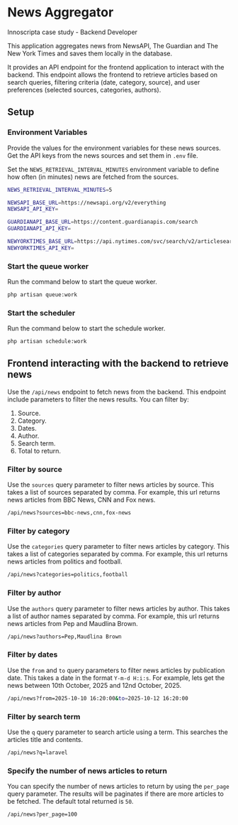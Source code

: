 # News Aggregator

Innoscripta case study - Backend Developer

This application aggregates news from NewsAPI, The Guardian and The New York Times and saves them locally in the database.

It provides an API endpoint for the frontend application to interact with the backend. This endpoint
allows the frontend to retrieve articles based on search queries, filtering criteria (date, category, source), and user preferences (selected sources, categories, authors).

## Setup

### Environment Variables
Provide the values for the environment variables for these news sources. Get the API keys from the news sources and set them in `.env` file.

Set the `NEWS_RETRIEVAL_INTERVAL_MINUTES` environment variable to define how often (in minutes) news are fetched from the sources.

```sh
NEWS_RETRIEVAL_INTERVAL_MINUTES=5

NEWSAPI_BASE_URL=https://newsapi.org/v2/everything
NEWSAPI_API_KEY=

GUARDIANAPI_BASE_URL=https://content.guardianapis.com/search
GUARDIANAPI_API_KEY=

NEWYORKTIMES_BASE_URL=https://api.nytimes.com/svc/search/v2/articlesearch.json
NEWYORKTIMES_API_KEY=
```

### Start the queue worker
Run the command below to start the queue worker.
```sh
php artisan queue:work
```

### Start the scheduler
Run the command below to start the schedule worker.
```sh
php artisan schedule:work
```



## Frontend interacting with the backend to retrieve news
Use the `/api/news` endpoint to fetch news from the backend. This endpoint include parameters to filter the news results. You can filter by:
1. Source.
2. Category.
3. Dates.
4. Author.
5. Search term.
6. Total to return.

### Filter by source
Use the `sources` query parameter to filter news articles by source. This takes a list of sources separated by comma. For example, this url returns news articles from BBC News, CNN and Fox news.
```sh
/api/news?sources=bbc-news,cnn,fox-news
```

### Filter by category
Use the `categories` query parameter to filter news articles by category. This takes a list of categories separated by comma. For example, this url returns news articles from politics and football.
```sh
/api/news?categories=politics,football
```

### Filter by author
Use the `authors` query parameter to filter news articles by author. This takes a list of author names separated by comma. For example, this url returns news articles from Pep and Maudlina Brown.
```sh
/api/news?authors=Pep,Maudlina Brown
```

### Filter by dates
Use the `from` and `to` query parameters to filter news articles by publication date. This takes a date in the format `Y-m-d H:i:s`. For example, lets get the news between 10th October, 2025 and 12nd October, 2025.
```sh
/api/news?from=2025-10-10 16:20:00&to=2025-10-12 16:20:00
```

### Filter by search term
Use the `q` query parameter to search article using a term. This searches the articles title and contents.
```sh
/api/news?q=laravel
```

### Specify the number of news articles to return
You can specify the number of news articles to return by using the `per_page` query parameter. The results will be paginates if there are more articles to be fetched. The default total returned is `50`.
```sh
/api/news?per_page=100
```
